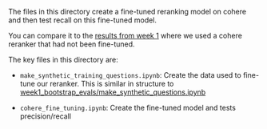 The files in this directory create a fine-tuned reranking model on cohere and then test recall on this fine-tuned model.

You can compare it to the [results from week 1](https://github.com/567-labs/systematically-improving-rag/blob/main/week1_bootstrap_evals/metrics.ipynb) where we used a cohere reranker that had not been fine-tuned.

The key files in this directory are:

- `make_synthetic_training_questions.ipynb`: Create the data used to fine-tune our reranker. This is similar in structure to [week1_bootstrap_evals/make_synthetic_questions.ipynb](https://github.com/567-labs/systematically-improving-rag/blob/main/week1_bootstrap_evals/make_synthetic_questions.py)

- `cohere_fine_tuning.ipynb`: Create the fine-tuned model and tests precision/recall
